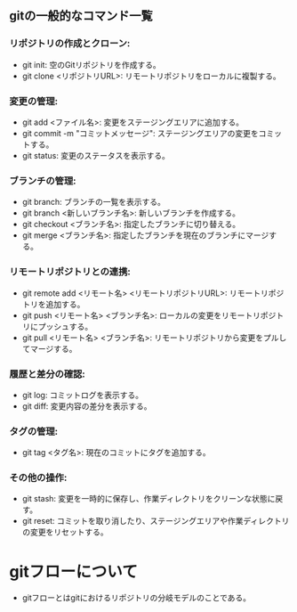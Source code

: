 ## gitの一般的なコマンド一覧


### リポジトリの作成とクローン:
- git init: 空のGitリポジトリを作成する。
- git clone <リポジトリURL>: リモートリポジトリをローカルに複製する。


### 変更の管理:
- git add <ファイル名>: 変更をステージングエリアに追加する。
- git commit -m "コミットメッセージ": ステージングエリアの変更をコミットする。
- git status: 変更のステータスを表示する。


### ブランチの管理:
- git branch: ブランチの一覧を表示する。
- git branch <新しいブランチ名>: 新しいブランチを作成する。
- git checkout <ブランチ名>: 指定したブランチに切り替える。
- git merge <ブランチ名>: 指定したブランチを現在のブランチにマージする。


### リモートリポジトリとの連携:
- git remote add <リモート名> <リモートリポジトリURL>: リモートリポジトリを追加する。
- git push <リモート名> <ブランチ名>: ローカルの変更をリモートリポジトリにプッシュする。
- git pull <リモート名> <ブランチ名>: リモートリポジトリから変更をプルしてマージする。


### 履歴と差分の確認:
- git log: コミットログを表示する。
- git diff: 変更内容の差分を表示する。


### タグの管理:
- git tag <タグ名>: 現在のコミットにタグを追加する。


### その他の操作:
- git stash: 変更を一時的に保存し、作業ディレクトリをクリーンな状態に戻す。
- git reset: コミットを取り消したり、ステージングエリアや作業ディレクトリの変更をリセットする。

# gitフローについて
- gitフローとはgitにおけるリポジトリの分岐モデルのことである。
